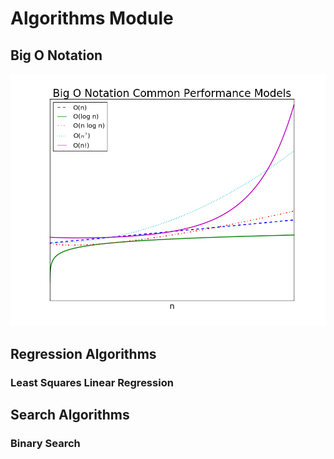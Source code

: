 # Algorithms Module

## Big O Notation

![alt text](big_o_models.png)

## Regression Algorithms
### Least Squares Linear Regression

## Search Algorithms
### Binary Search
